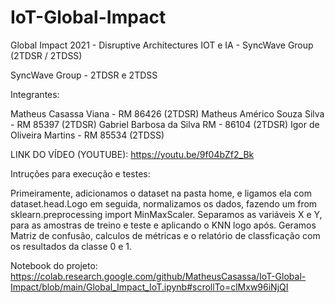 # IoT-Global-Impact
Global Impact 2021 - Disruptive Architectures IOT e IA - SyncWave Group (2TDSR / 2TDSS)

SyncWave Group - 2TDSR e 2TDSS

Integrantes:

Matheus Casassa Viana - RM 86426 (2TDSR)
Matheus Américo Souza Silva - RM 85397 (2TDSR)
Gabriel Barbosa da Silva RM - 86104 (2TDSR)
Igor de Oliveira Martins - RM 85534 (2TDSS)

LINK DO VÍDEO (YOUTUBE): https://youtu.be/9f04bZf2_Bk

Intruções para execução e testes:

Primeiramente, adicionamos o dataset na pasta home, e ligamos ela com dataset.head.Logo em seguida, normalizamos os dados, fazendo um from sklearn.preprocessing import MinMaxScaler. Separamos as variáveis X e Y, para as amostras de treino e teste e aplicando o KNN logo após. Geramos Matriz de confusão, calculos de métricas e o relatório de classficação com os resultados da classe 0 e 1.

Notebook do projeto: https://colab.research.google.com/github/MatheusCasassa/IoT-Global-Impact/blob/main/Global_Impact_IoT.ipynb#scrollTo=clMxw96iNjQI
